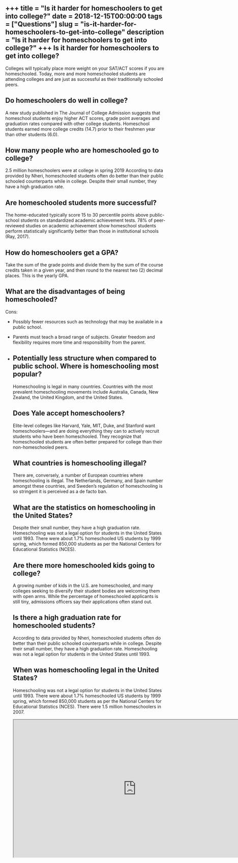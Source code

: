 +++
title = "Is it harder for homeschoolers to get into college?"
date = 2018-12-15T00:00:00
tags = ["Questions"]
slug = "is-it-harder-for-homeschoolers-to-get-into-college"
description = "Is it harder for homeschoolers to get into college?"
+++
Is it harder for homeschoolers to get into college?
---------------------------------------------------

Colleges will typically place more weight on your SAT/ACT scores if you are homeschooled. Today, more and more homeschooled students are attending colleges and are just as successful as their traditionally schooled peers.

Do homeschoolers do well in college?
------------------------------------

A new study published in The Journal of College Admission suggests that homeschool students enjoy higher ACT scores, grade point averages and graduation rates compared with other college students. Homeschool students earned more college credits (14.7) prior to their freshmen year than other students (6.0).

How many people who are homeschooled go to college?
---------------------------------------------------

2.5 million homeschoolers were at college in spring 2019 According to data provided by Nheri, homeschooled students often do better than their public schooled counterparts while in college. Despite their small number, they have a high graduation rate.

Are homeschooled students more successful?
------------------------------------------

The home-educated typically score 15 to 30 percentile points above public-school students on standardized academic achievement tests. 78% of peer-reviewed studies on academic achievement show homeschool students perform statistically significantly better than those in institutional schools (Ray, 2017).

How do homeschoolers get a GPA?
-------------------------------

Take the sum of the grade points and divide them by the sum of the course credits taken in a given year, and then round to the nearest two (2) decimal places. This is the yearly GPA.

What are the disadvantages of being homeschooled?
-------------------------------------------------

Cons:

- Possibly fewer resources such as technology that may be available in a public school.
- Parents must teach a broad range of subjects. Greater freedom and flexibility requires more time and responsibility from the parent.
- Potentially less structure when compared to public school. Where is homeschooling most popular?
    ------------------------------------
    
    Homeschooling is legal in many countries. Countries with the most prevalent homeschooling movements include Australia, Canada, New Zealand, the United Kingdom, and the United States.
    
    Does Yale accept homeschoolers?
    -------------------------------
    
    Elite-level colleges like Harvard, Yale, MIT, Duke, and Stanford want homeschoolers—and are doing everything they can to actively recruit students who have been homeschooled. They recognize that homeschooled students are often better prepared for college than their non-homeschooled peers.
    
    What countries is homeschooling illegal?
    ----------------------------------------
    
    There are, conversely, a number of European countries where homeschooling is illegal. The Netherlands, Germany, and Spain number amongst these countries, and Sweden’s regulation of homeschooling is so stringent it is perceived as a de facto ban.
    
    What are the statistics on homeschooling in the United States?
    --------------------------------------------------------------
    
    Despite their small number, they have a high graduation rate. Homeschooling was not a legal option for students in the United States until 1993. There were about 1.7% homeschooled US students by 1999 spring, which formed 850,000 students as per the National Centers for Educational Statistics (NCES).
    
    Are there more homeschooled kids going to college?
    --------------------------------------------------
    
    A growing number of kids in the U.S. are homeschooled, and many colleges seeking to diversify their student bodies are welcoming them with open arms. While the percentage of homeschooled applicants is still tiny, admissions officers say their applications often stand out.
    
    Is there a high graduation rate for homeschooled students?
    ----------------------------------------------------------
    
    According to data provided by Nheri, homeschooled students often do better than their public schooled counterparts while in college. Despite their small number, they have a high graduation rate. Homeschooling was not a legal option for students in the United States until 1993.
    
    When was homeschooling legal in the United States?
    --------------------------------------------------
    
    Homeschooling was not a legal option for students in the United States until 1993. There were about 1.7% homeschooled US students by 1999 spring, which formed 850,000 students as per the National Centers for Educational Statistics (NCES). There were 1.5 million homeschoolers in 2007.
    
    <iframe allow="accelerometer; autoplay; clipboard-write; encrypted-media; gyroscope; picture-in-picture" allowfullscreen="" class="__youtube_prefs__  epyt-is-override  no-lazyload" data-no-lazy="1" data-origheight="433" data-origwidth="770" data-skipgform_ajax_framebjll="" height="433" id="_ytid_28600" loading="lazy" src="https://www.youtube.com/embed/iCJ7McN37fE?enablejsapi=1&autoplay=0&cc_load_policy=0&cc_lang_pref=&iv_load_policy=1&loop=0&modestbranding=0&rel=1&fs=1&playsinline=0&autohide=2&theme=dark&color=red&controls=1&" title="YouTube player" width="770"></iframe>
